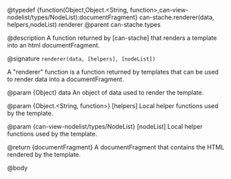 @typedef {function(Object,Object.<String, function>,can-view-nodelist/types/NodeList):documentFragment} can-stache.renderer(data, helpers,nodeList) renderer
@parent can-stache.types

@description A function returned by [can-stache] that renders a
template into an html documentFragment.

@signature `renderer(data, [helpers], [nodeList])`

  A "renderer" function is a function returned by templates that can be used
  to render data into a documentFragment.

  @param {Object} data An object of data used to render the template.

  @param {Object.<String, function>} [helpers] Local helper functions used by the template.

  @param {can-view-nodelist/types/NodeList} [nodeList] Local helper functions used by the template.

  @return {documentFragment} A documentFragment that contains the HTML rendered by the template.

@body
